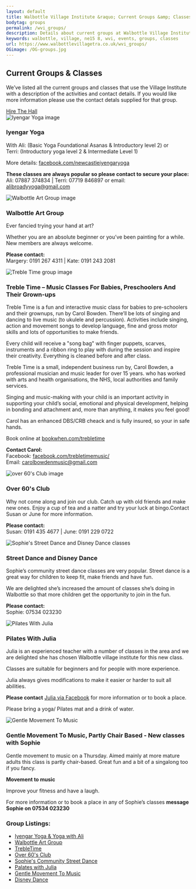 ```yaml
---
layout: default
title: Walbottle Village Institute &raquo; Current Groups &amp; Classes
bodytag: groups
permalink: /wvi_groups/
description: Details about current groups at Walbottle Village Institute.
keywords: walbottle, village, ne15 8, wvi, events, groups, classes
url: https://www.walbottlevillagetra.co.uk/wvi_groups/
OGimage: /OG-groups.jpg
---
```

<div class="container-fluid">
	<div class="row intro">  
	  	<div class="col-sm-8 col-xs-12">
			<h2><strong>Current Groups &amp; Classes</strong></h2>
			  <p>We’ve listed all the current groups and classes that use the Village Institute with a description of the activities and contact details. If you would like more information please use the contact detals supplied for that group.</p>
		</div>   
	  	<div class="col-sm-4 col-xs-12">
			<a href="../wvi_hire/" title="hire the institute hall" target="_self" class="hire" accesskey="h">Hire The Hall</a>
		</div>  
	</div> 
	<div class="row group-list">
		<div class="col-sm-8 col-xs-12">
			<div class="col-xs-12 eventWrap">
				<div class="row" id="yoga">
					<div class="article">
						<div class="col-sm-4 col-xs-12">
							<img src="../assets/images/iyengar-yoga@4x-80.jpg" loading="lazy" alt="Iyengar Yoga image" class="img-responsive">
						</div>
						<div class="col-sm-8 col-xs-12">
							<h3><strong>Iyengar Yoga</strong></h3>
							<p>With Ali: (Basic Yoga Foundational Asanas &amp; Introductory level 2) or <br>
Terri: (Introductory yoga level 2 &amp; Intermediate Level 1)</p>
							<p>More details: <a href="http://facebook.com/newcastleiyengaryoga" title="visit Iyengar Yoga Facebook page" target="_blank">facebook.com/newcastleiyengaryoga</a></p>
							<p><strong>These classes are always popular so please contact to secure your place:</strong><br>
Ali: 07887 374834  |  Terri: 07719 846897 or email: <a href="mailto:alibroadyyoga@gmail.com?subject=Enquiry From Walbottle Village Institute Website" title="email Iyengar Yoga">alibroadyyoga@gmail.com</a></p>
						</div>
					</div>
				</div>
			</div>
			<div class="col-xs-12 eventWrap">
				<div class="row" id="art">
					<div class="article">
						<div class="col-sm-4 col-xs-12">
							<img src="../assets/images/art-group@4x-80.jpg" loading="lazy" alt="Walbottle Art Group image" class="img-responsive">
						</div>
						<div class="col-sm-8 col-xs-12">
							<h3><strong>Walbottle Art Group</strong></h3>
							<p>Ever fancied trying your hand at art?</p>
							<p>Whether you are an absolute beginner or you’ve been painting for a while. <br>
New members are always welcome.</p>
							<p><strong>Please contact:</strong><br>Margery: 0191 267 4311  |  Kate: 0191 243 2081</p>
						</div>
					</div>
				</div>
			</div>
			<div class="col-xs-12 eventWrap">
				<div class="row" id="treble">
					<div class="article">
						<div class="col-sm-4 col-xs-12">
							<img src="../assets/images/treble-time@4x-80.jpg" loading="lazy" alt="Treble Time group image" class="img-responsive">
						</div>
						<div class="col-sm-8 col-xs-12">
							<h3><strong>Treble Time – Music Classes For Babies, Preschoolers And Their Grown-ups</strong></h3>
							<p>Treble Time is a fun and interactive music class for babies to pre-schoolers and their grownups, run by Carol Bowden. There’ll be lots of singing and dancing to live music (to ukulele and percussion). Activities include singing, action and movement songs to develop language, fine and gross motor skills and lots of opportunities to make friends.</p>
							<p>Every child will receive a &quot;song bag&quot; with finger puppets, scarves, instruments and a ribbon ring to play with during the session and inspire their creativity. Everything is cleaned before and after class.</p>
							<p>Treble Time is a small, independent business run by, Carol Bowden, a professional musician and music leader for over 15 years. who has worked with arts and health organisations, the NHS, local authorities and family services.</p>
							<p>Singing and music-making with your child is an important activity in supporting your child’s social, emotional and physical development, helping in bonding and attachment and, more than anything, it makes you feel good!</p>
							<p>Carol has an enhanced DBS/CRB cheack and is fully insured, so your in safe hands.</p>
							<p>Book online at <a href="https://bookwhen.com/trebletime" title="book Treble Time online" target="_blank">bookwhen.com/trebletime</a></p>
							<p><strong>Contact Carol:</strong> <br>
Facebook: <a href="http://facebook.com/trebletimemusic/" title="visit Treble Time Facebook page" target="_blank">facebook.com/trebletimemusic/</a> <br>
								Email: <a href="mailto:carolbowdenmusic@gmail.com?subject=Enquiry From Walbottle Village Institute Website" title="email Carol">carolbowdenmusic@gmail.com</a></p>
						</div>
					</div>
				</div>
			</div>
			<div class="col-xs-12 eventWrap">
				<div class="row" id="60s">
					<div class="article">
						<div class="col-sm-4 col-xs-12">
							<img src="../assets/images/60s@4x-80.jpg" loading="lazy" alt="over 60's Club image" class="img-responsive">
						</div>
						<div class="col-sm-8 col-xs-12">
							<h3><strong>Over 60's Club</strong></h3>
							<p>Why not come along and join our club. Catch up with old friends and make new ones. Enjoy a cup of tea and a natter and try your luck at bingo.Contact Susan or June for more information.</p>
							<p><strong>Please contact:</strong> <br>
Susan: 0191 435 4677  |  June: 0191 229 0722</p>
						</div>
					</div>
				</div>
			</div>
			<div class="col-xs-12 eventWrap">
				<div class="row" id="street_dance">
					<div class="article">
						<div class="col-sm-4 col-xs-12">
							<img src="../assets/images/street-dance@4x-80.jpg" loading="lazy" alt="Sophie's Street Dance and Disney Dance classes" class="img-responsive">
						</div>
						<div class="col-sm-8 col-xs-12">
							<h3><strong>Street Dance and Disney Dance</strong></h3>
							<p>Sophie’s community street dance classes are very popular. Street dance is a great way for children to keep fit, make friends and have fun.</p>
							<p>We are delighted she’s increased the amount of classes she’s doing in Walbottle so that more children get the opportunity to join in the fun.</p>
							<p><strong>Please contact:</strong> <br>
Sophie: 07534 023230</p>
						</div>
					</div>
				</div>
			</div>
			<div class="col-xs-12 eventWrap">
				<div class="row" id="pilates">
					<div class="article">
						<div class="col-sm-4 col-xs-12">
							<img src="../assets/images/pilates@4x-80.jpg" loading="lazy" alt="Pilates With Julia" class="img-responsive">
						</div>
						<div class="col-sm-8 col-xs-12">
							<h3><strong>Pilates With Julia</strong></h3>
							<p>Julia is an experienced teacher with a number of classes in the area and we are delighted she has chosen Walbottle village institute for this new class.</p>
							<p>Classes are suitable for beginners and for people with more experience.</p>
							<p>Julia always gives modifications to make it easier or harder to suit all abilities.</p>
							<p><strong>Please contact</strong> <a href="https://www.facebook.com/pilateswithjulia" title="open in a new window" target="blank">Julia via Facebook</a> for more information or to book a place.</p>
							<p>Please bring a yoga/ Pilates mat and a drink of water.</p>
						</div>
					</div>
				</div>
			</div>
			<div class="col-xs-12 eventWrap">
				<div class="row" id="gentle">
					<div class="article">
						<div class="col-sm-4 col-xs-12">
							<img src="../assets/images/over60s@4x-80.jpg" loading="lazy" alt="Gentle Movement To Music" class="img-responsive">
						</div>
						<div class="col-sm-8 col-xs-12">
							<h3><strong>Gentle Movement To Music, Partly Chair Based - New classes with Sophie</strong></h3>
							<p>Gentle movement to music on a Thursday. Aimed mainly at more mature adults this class is partly chair-based. Great fun and a bit of a singalong too if you fancy.</p>
							<p><strong>Movement to music</strong></p>
							<p>Improve your fitness and have a laugh.</p>
							<p>For more information or to book a place in any of Sophie’s classes <strong>message Sophie on 07534 023230</strong></p>
						</div>
					</div>
				</div>
			</div>
		</div>
		<div class="col-md-4 col-sm-4 col-xs-4 group-listings">
			<div class="group-listings-wrap">
			<h3><strong>Group Listings:</strong></h3>
			<ul>
			<li><a href="#yoga" title="view Iyengar Yoga classes">Iyengar Yoga &amp; Yoga with Ali</a></li>
			<li><a href="#art" title="view Walbottle Art Group classes">Walbottle Art Group</a></li>
			<li><a href="#treble" title="view TrebleTime classes">TrebleTime</a></li>
			<li><a href="#60s" title="view Over 60's Club information">Over 60's Club</a></li>
			<li><a href="#street_dance" title="view Sophie's Community Street Dance information">Sophie's Community Street Dance</a></li>
			<li><a href="#pilates" title="view Palates with Julia information">Palates with Julia</a></li>
			<li><a href="#gentle" title="view Gentle Movement To Music classes">Gentle Movement To Music</a></li>
			<li><a href="#street_dance" title="view Disney Dance classes">Disney Dance</a></li>
			</ul>
			</div>
		</div> 
	</div>
</div> <!-- /container -->
